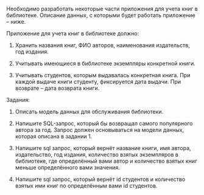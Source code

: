 Необходимо разработать некоторые части приложения для учета книг в библиотеке. Описание данных, с которыми будет работать приложение – ниже.

Приложение для учета книг в библиотеке должно:

1. Хранить названия книг, ФИО авторов, наименования издательств, год издания.

2. Учитывать имеющиеся в библиотеке экземпляры конкретной книги.

3. Учитывать студентов, которым выдавалась конкретная книга. При каждой выдаче книги студенту, фиксируется дата выдачи. При возврате – дата возврата книги.

Задания:

1. Описать модель данных для обслуживания библиотеки.

2. Напишите SQL-запрос, который бы возвращал самого популярного автора за год. Запрос должен основываться на модели данных, которая описана в задании 1.

3. Напишите sql запрос, который вернёт название книги, имя автора, издательство, год издания, количество взятых экземпляров в библиотеке,
где определённый вами автор и количество взятых книг меньше определённого вами значения.

4. Напишите sql запрос, который вернёт id студентов и количество взятых ими книг по определённым вами id студентов.
